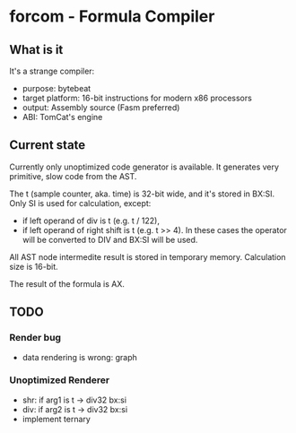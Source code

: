 # forcom - Formula Compiler

## What is it

It's a strange compiler:
- purpose: bytebeat
- target platform: 16-bit instructions for modern x86 processors
- output: Assembly source (Fasm preferred)
- ABI: TomCat's engine

## Current state

Currently only unoptimized code generator is available. It generates very primitive, slow code from the AST.

The t (sample counter, aka. time) is 32-bit wide, and it's stored in BX:SI. Only SI is used for calculation, except:
- if left operand of div is t (e.g. t / 122),
- if left operand of right shift is t (e.g. t >> 4).
In these cases the operator will be converted to
DIV and BX:SI will be used.

All AST node intermedite result is stored in temporary memory.
Calculation size is 16-bit.

The result of the formula is AX.

## TODO 

### Render bug

- data rendering is wrong: graph

### Unoptimized Renderer

- shr: if arg1 is t -> div32 bx:si
- div: if arg2 is t -> div32 bx:si
- implement ternary
